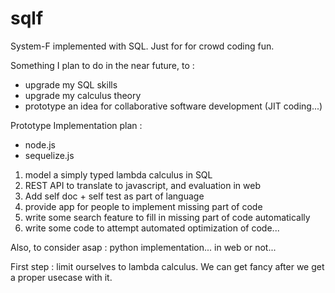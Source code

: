 # sqlf
System-F implemented with SQL. Just for for crowd coding fun.

Something I plan to do in the near future, to :
- upgrade my SQL skills
- upgrade my calculus theory
- prototype an idea for collaborative software development (JIT coding...)

Prototype Implementation plan : 
- node.js
- sequelize.js

1. model a simply typed lambda calculus in SQL
2. REST API to translate to javascript, and evaluation in web
3. Add self doc + self test as part of language
4. provide app for people to implement missing part of code
5. write some search feature to fill in missing part of code automatically
6. write some code to attempt automated optimization of code...

Also, to consider asap : python implementation... in web or not...

First step : limit ourselves to lambda calculus.
We can get fancy after we get a proper usecase with it.
